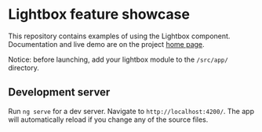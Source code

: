 # Lightbox feature showcase

This repository contains examples of using the Lightbox component. Documentation and live demo are on the project [home page](http://crystalui.org/components/lightbox). 

Notice: before launching, add your lightbox module to the `/src/app/` directory.

## Development server

Run `ng serve` for a dev server. Navigate to `http://localhost:4200/`. The app will automatically reload if you change any of the source files.
